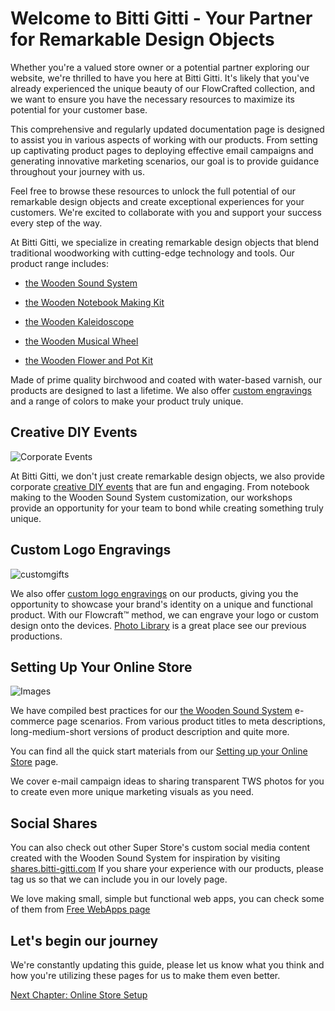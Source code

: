 # Welcome to Bitti Gitti - Your Partner for Remarkable Design Objects

Whether you're a valued store owner or a potential partner exploring our website, we're thrilled to have you here at Bitti Gitti. It's likely that you've already experienced the unique beauty of our FlowCrafted collection, and we want to ensure you have the necessary resources to maximize its potential for your customer base.

This comprehensive and regularly updated documentation page is designed to assist you in various aspects of working with our products. From setting up captivating product pages to deploying effective email campaigns and generating innovative marketing scenarios, our goal is to provide guidance throughout your journey with us.

Feel free to browse these resources to unlock the full potential of our remarkable design objects and create exceptional experiences for your customers. We're excited to collaborate with you and support your success every step of the way.

At Bitti Gitti, we specialize in creating remarkable design objects that blend traditional woodworking with cutting-edge technology and tools. Our product range includes:

* [the Wooden Sound System](/tws)

* [the Wooden Notebook Making Kit](/notebooks)

* [the Wooden Kaleidoscope](/kaleidoscope)

* [the Wooden Musical Wheel](/musicalwheel)

* [the Wooden Flower and Pot Kit](/flower)

Made of prime quality birchwood and coated with water-based varnish, our products are designed to last a lifetime. We also offer [custom engravings](/customizations) and a range of colors to make your product truly unique.

## Creative DIY Events

![Corporate Events](https://uploads-ssl.webflow.com/577fb500e970a606264913c7/5e179ba382584be3f87f21e2_Notebook-Event-mid-p-1080.jpeg)

At Bitti Gitti, we don't just create remarkable design objects, we also provide corporate [creative DIY events](/b2b-events) that are fun and engaging. From notebook making to the Wooden Sound System customization, our workshops provide an opportunity for your team to bond while creating something truly unique.

## Custom Logo Engravings

![customgifts](https://uploads-ssl.webflow.com/577fb500e970a606264913c7/5ff214f69f2331274db4d563_Lazer-wide.jpg)

We also offer [custom logo engravings](/customizations) on our products, giving you the opportunity to showcase your brand's identity on a unique and functional product. With our Flowcraft™ method, we can engrave your logo or custom design onto the devices.
[Photo Library](https://tws-images.bitti-gitti.com) is a great place see our previous productions.

## Setting Up Your Online Store

![Images](/SS.jpg)

We have compiled best practices for our [the Wooden Sound System](/tws) e-commerce page scenarios. From various product titles to meta descriptions, long-medium-short versions of product description and quite more. 

You can find all the quick start materials from our [Setting up your Online Store](/getting-started) page.

We cover e-mail campaign ideas to sharing transparent TWS photos for you to create even more unique marketing visuals as you need. 

## Social Shares

You can also check out other Super Store's custom social media content created with the Wooden Sound System for inspiration by visiting [shares.bitti-gitti.com](https://shares.bitti-gitti.com) If you share your experience with our products, please tag us so that we can include you in our lovely page.

We love making small, simple but functional web apps, you can check some of them from [Free WebApps page](/sites)

## Let's begin our journey

We're constantly updating this guide, please let us know what you think and how you're utilizing these pages for us to make them even better. 

[Next Chapter: Online Store Setup](/getting-started)